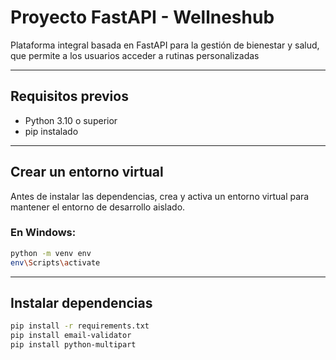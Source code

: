 # Proyecto FastAPI - Wellneshub

Plataforma integral basada en FastAPI para la gestión de bienestar y salud, que permite a los usuarios acceder a rutinas personalizadas

---

## Requisitos previos

- Python 3.10 o superior
- pip instalado

---

## Crear un entorno virtual

Antes de instalar las dependencias, crea y activa un entorno virtual para mantener el entorno de desarrollo aislado.

### En Windows:

```bash
python -m venv env
env\Scripts\activate
```
---
## Instalar dependencias
```bash
pip install -r requirements.txt
pip install email-validator
pip install python-multipart



